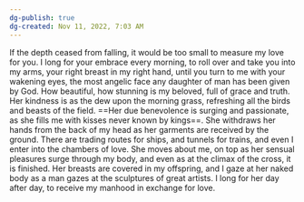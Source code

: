 ```yaml
---
dg-publish: true
dg-created: Nov 11, 2022, 7:03 AM
---
```


If the depth ceased from falling, it would be too small to measure my love for you. I long for your embrace every morning, to roll over and take you into my arms, your right breast in my right hand, until you turn to me with your wakening eyes, the most angelic face any daughter of man has been given by God. How beautiful, how stunning is my beloved, full of grace and truth. Her kindness is as the dew upon the morning grass, refreshing all the birds and beasts of the field. ==Her due benevolence is surging and passionate, as she fills me with kisses never known by kings==. She withdraws her hands from the back of my head as her garments are received by the ground. There are trading routes for ships, and tunnels for trains, and even I enter into the chambers of love. She moves about me, on top as her sensual pleasures surge through my body, and even as at the climax of the cross, it is finished. Her breasts are covered in my offspring, and I gaze at her naked body as a man gazes at the sculptures of great artists. I long for her day after day, to receive my manhood in exchange for love.